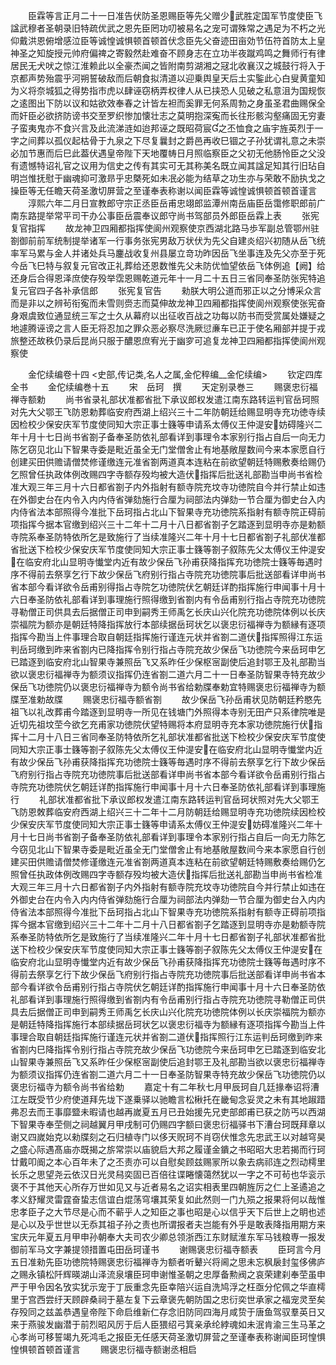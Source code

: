 <!-- { "loadSidebar": true } -->
　　臣霖等言正月二十一日准告伏防圣恩赐臣等先父赠少武胜定国军节度使臣飞諡武穆者圣朝录旧特疏优武之恩先臣罔功叨被易名之宠可谓殊常之遇足为不朽之光仰戴洪恩俯增感泣臣等诚惶诚惧顿首顿首伏念臣先父奋迹田亩効节伍符首防太上皇神圣之知旋授元帅府偏禆之寄毅然赴难奋不顾身志在立功半夜蹴鸡鸣之舞师行有律居民无犬吠之惊江淮赖此以全豪杰闻之皆附南剪湖湘之冦北收襄汉之城鼓行将入于京都声势殆震乎河朔誓破敌而后朝食拟清道以迎乗舆皇天后土实鍳此心白叟黄童知为义将奈城狐之得势指市虎以肆诬窃柄弄权律人从已挟恐人见破之私意沮为国规恢之逺图出下防以议和姑欲效奉春之计皆左袒而奚罪无何系周勃之身虽圣君曲赐保全而奸臣必欲挤防谤书交至罗织惨加懐壮志之莫明抱深寃而长往形骸沟壑痛固无穷妻子蛮夷鬼亦不食兴言及此流涕涟如迨邦诬之既昭荷宸之丕恤食之庙宇旌英烈于一字之间葬以孤仪起枯骨于九泉之下尽复曩封之爵邑再收巳锢之子孙犹谓礼意之未崇必加节惠而后巳此葢伏遇皇帝陛下天地覆帱日月照临察臣之父初无他肠怜臣之父没有遗憾特诏礼官之议用为信史之传有其实可无其称美名既立闻其諡足知其行旧玷自明岂惟抚慰于幽魂抑可激昻乎忠槩死如未冺必能为结草之功生亦与荣敢不励执戈之操臣等无任瞻天荷圣激切屏营之至谨奉表称谢以闻臣霖等诚惶诚惧顿首顿首谨言
　　淳熙六年二月日宣教郎守宗正丞臣岳甫忠翊郎监潭州南岳庙臣岳霭修职郎前广南东路提举常平司干办公事臣岳震奉议郎守尚书驾部员外郎臣岳霖上表
　　张宪复官指挥
　　故龙神卫四厢都指挥使阆州观察使京西湖北路马歩军副总管鄂州驻劄御前前军统制提举诸军一行事务张宪男敌万状伏为先父自建炎绍兴初随从岳飞统率军马累与金人并诸处兵马鏖战收复州县屡立竒功昨因岳飞坐事连及先父亦至于死今岳飞巳特与叙复元官改正礼葬给还恩数惟先父未防优恤望依岳飞体例追【阙】给还身后合得恩泽庶使存殁举霑恩赐乾道元年十一月二十五日三省同奉圣防张宪特追复元官四子各补承信郎
　　张宪复官告
　　勑朕大明公道而邪正以之分博采众言而是非以之辨茍衔寃而未雪则赍志而莫伸故龙神卫四厢都指挥使阆州观察使张宪奋身艰虞致位通显统三军之士久从幕府以出征收百战之功每以防书而受赏属处嫌疑之地遽腾诬谤之言人臣无将忍加之罪众恶必察尽洗厥愆亷车已正于使名厢部并提于戎旅整还故秩仍录后昆尚只服于醲恩庶宥光于幽穸可追复龙神卫四厢都指挥使阆州观察使


　　金佗续编卷十四
<史部,传记类,名人之属,金佗稡编__金佗续编>
　　钦定四库全书
　　金佗续编巻十五
　　宋　岳珂　撰
　　天定别录巻三
　　赐褒忠衍福禅寺额勅
　　尚书省录礼部状准都省批下承议郎权发遣江南东路转运判官岳珂照对先大父鄂王飞防恩勅葬临安府西湖上绍兴三十二年防朝廷给赐显明寺充功徳寺续因检校少保安庆军节度使同知大宗正事士籛等申请系太傅仪王仲湜安妨碍隆兴二年十月十七日尚书省劄子备奉圣防依礼部看详到事理令本家别行指占自后一向无力陈乞窃见北山下智果寺委是毗近虽全无门堂僧舍止有地基敞屋数间今来本家愿自行创建买田供赡请僧焚修谨缴连元准省劄两道真本连粘在前欲望朝廷特赐敷奏给赐仍乞照曾任执政体例改赐四字寺额存殁均被大造伏指挥后批送礼部勘当申尚书省检准大观三年三月十六日都省劄子内外指射有额寺院充坟寺功徳院自今并行禁止如违在外御史台在内令入内内侍省弹劾施行合厘为祠部法内弹劾一节合厘为御史台入内内侍省法本部照得今准批下岳珂指占北山下智果寺充功徳院系指射有额寺院正碍前项指挥今据本官缴到绍兴三十二年十二月十八日都省劄子乞踏逐到显明寺亦是勅额寺院系奉圣防特依所乞是致施行了当续准隆兴二年十月十七日都省劄子礼部伏准都省批送下检校少保安庆军节度使同知大宗正事士籛等劄子叙陈先父太傅仪王仲湜安在临安府北山显明寺懴堂内近有故少保岳飞孙甫获降指挥充功徳院士籛等毎遇时序不得前去祭享乞行下故少保岳飞府别行指占寺院充功徳院事后批送部看详申尚书省本部今看详欲令岳甫别得指占寺院乞功徳院伏乞朝廷详酌指挥施行申闻事十月十六日奉圣防依礼部看详到事理施行照得缴到省劄内有令岳甫别行指占寺院充功徳院寻勒僧正司供具去后据僧正司申到嗣秀王师禹乞长庆山兴化院充功徳院体例以长庆崇福院为额亦是朝廷特降指挥放行本部续据岳珂状乞以褒忠衍福禅寺为额縁有逐项指挥今勘当上件事理合取自朝廷指挥施行谨连元状并省劄二道伏指挥照得江东运判岳珂缴到昨来省劄内已降指挥令别行指占寺院充故少保岳飞功徳院今来岳珂申乞已踏逐到临安府北山智果寺兼照岳飞又系昨任少保枢宻副使后追封鄂王及礼部勘当欲以褒忠衍福禅寺为额须议指挥仍连省劄二道六月二十一日奉圣防智果寺特充故少保岳飞功徳院仍以褒忠衍福禅寺为额令尚书省给勅牒奉勅宜特赐褒忠衍福禅寺为额牒至准勅故牒
　　赐褒忠衍福寺额省劄
　　故少保岳飞孙岳甫状见防朝廷矜愍先祖飞以礼改葬甫今踏逐到显明寺一所见在钱塘门外照得本寺别无田产只系律院唯是近切先祖坟茔今欲乞充甫家功徳院伏望特赐将本府显明寺充本家功徳院施行伏指挥十二月十八日三省同奉圣防特依所乞礼部状准都省批送下检校少保安庆军节度使同知大宗正事士籛等劄子叙陈先父太傅仪王仲湜安在临安府北山显明寺懴堂内近有故少保岳飞孙甫获降指挥充功徳院士籛等毎遇时序不得前去祭享乞行下故少保岳飞府别行指占寺院充功徳院事后批送部看详申尚书省本部今看详欲令岳甫别行指占寺院充功徳院伏乞朝廷详酌指挥施行申闻事十月十六日奉圣防依礼部看详到事理施行
　　礼部状准都省批下承议郎权发遣江南东路转运判官岳珂状照对先大父鄂王飞防恩敇葬临安府西湖上绍兴三十二年十二月防朝廷给赐显明寺充功徳院续因检校少保安庆军节度使同知大宗正事士籛等申请系太傅仪王仲湜安妨碍准隆兴二年十月十七日尚书省劄子备奉圣防依礼部看详到事理令本家别行指占自后一向无力陈乞今窃见北山下智果寺委是毗近虽全无门堂僧舍止有地基敞屋数间今来本家愿自行创建买田供赡请僧焚修谨缴连元准省劄两道真本连粘在前欲望朝廷特赐敷奏给赐仍乞照曾任执政体例改赐四字寺额存殁均被大造伏指挥后批送礼部勘当申尚书省检准大观三年三月十六日都省劄子内外指射有额寺院充坟寺功徳院自今并行禁止如违在外御史台在内令入内内侍省弹劾施行合厘为祠部法内弹劾一节合厘为御史台入内内侍省法本部照得今准批下岳珂指占北山下智果寺充功徳院系指射有额寺正碍前项指挥今据本官缴到绍兴三十二年十二月十八日都省劄子乞踏逐到显明寺亦是勅额寺院系奉圣防特依所乞是致施行了当续准隆兴二年十月十七日都省劄子礼部状准都省批送下检校少保安庆军节度使同知大宗正事士籛等劄子叙陈先父太傅仪王仲湜安在临安府北山显明寺懴堂内近有故少保岳飞孙甫获降指挥充功徳院士籛等毎遇时序不得前去祭享乞行下故少保岳飞府别行指占寺院充功徳院事后批送部看详申尚书省本部今看详欲令岳甫别行指占寺院伏乞朝廷详酌指挥施行申闻事十月十六日奉圣防依礼部看详到事理施行照得缴到省劄内有令岳甫别行指占寺院充功徳院寻勒僧正司供具去后据僧正司申到嗣秀王师禹乞长庆山兴化院充功徳院体例以长庆崇福院为额亦是朝廷特降指挥施行本部续据岳珂状乞以褒忠衍福寺为额縁有逐项指挥今勘当上件事理合取自朝廷指挥施行谨连元状并省劄二道伏指挥照行江东运判岳珂缴到昨来省劄内巳降指挥令别行指占寺院充故少保岳飞功徳院今来岳珂申乞已踏逐到临安北山智果寺兼照岳飞又系昨任少保枢宻副使后追封鄂王及礼部勘当欲以褒忠衍福禅寺为额须议指挥仍连省劄二道六月二十一日奉圣防智果寺特充故少保岳飞功徳院仍以褒忠衍福寺为额令尚书省给勅
　　嘉定十有二年秋七月甲辰珂自几廷掾奉诏将漕江左既受节少府使道拜先垅下遂乗驿以驰瞻言松楸托在畿甸念妥灵之未有其地踧踖弗忍去而王事靡盬未暇请也越再嵗夏五月已丑始援先兄吏部郎甫已获之防丐以西湖下智果寺奉茔侧之祠越翼月甲戌制可仍赐四字额曰褒忠衍福驿书下漕台珂既拜章以谢又四嵗始克以勑牒刻之石归植寺门以侈天贶珂不肖窃伏惟念先忠武王以对越穹昊之盛心际遇髙庙亦既揭之旂常崇以庙貌启大邦之履谨金鐀之书昭昭大忠若揭而行珂廿戴叩阍之本心百年未了之丕责亦可以自慰矣顾兹赐冡所以象去病祁连之烈动樗里长乐之思望尧云依汉日光灵舄奕固已百倍往谍睠懐蔼然犹以一字之不可茍也华衮示褒不于其他天心所存万世如见又与近者易名之诏实相表里四朝旌厉之仁上圣遹追之孝义舒耀灵雷霆奋蛰志信谊白焜荡穹壤其荣复如此然则一门九殒之报果将何以哉惟忠孝臣子之大节尽是心而不蕲乎人之知臣之事也昭是心以信乎天下后世上之眀也述是心以及乎世世以无忝其祖子孙之责也所谓报者夫岂能有外乎是敢表降指用期方来宝庆元年夏五月甲申孙朝奉大夫司农少卿总领浙西江东财赋淮东军马钱粮専一报发御前军马文字兼提领措置屯田岳珂谨书
　　谢赐褒忠衍福寺额表
　　臣珂言今月五日准勑先臣功徳院特赐褒忠衍福禅寺为额者听鼙兴将阃之思未忘枫扆封玺侈佛庐之赐永镇松阡辉暎湖山泽流泉壤臣珂申谢惟圣朝之忠厚备勲阀之哀荣建刹奉茔虽申严于甲令因名攷实犹示宠于丁辰重念先臣幸陪兴运自洗鸠浮之枉亟分佗佩之华直樗里于宫西尝纡天顾辟桑祠于墓左复下云章褒先朝防国之忠衍奕世承家之福宠灵至矣存殁同之兹盖恭遇皇帝陛下命启维新仁存念旧防同四海月咸贽于唐鱼驾驭羣英日又来于燕骏发幽潜于前烈昭风厉于后人臣猥绍弓箕亲承纶綍魂如未泯肯渝三生马革之心孝尚可移誓竭九死鸿毛之报臣无任感天荷圣激切屏营之至谨奉表称谢闻臣珂惶惧惶惧顿首顿首谨言
　　赐褒忠衍福寺额谢丞相启
